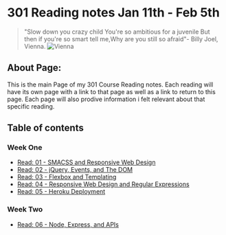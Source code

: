 # 301 Reading notes Jan 11th - Feb 5th

> "Slow down you crazy child You're so ambitious for a juvenile But then if you're so smart tell me,Why are you still so afraid"- Billy Joel, Vienna.
![Vienna](https://www.trafalgar.com/real-word/wp-content/uploads/sites/3/2020/01/vienna-austria-november-15-2019-evening-view-of-vienna-opera-in-light-of-street-lamps-vienna-austria_t20_2wb3R6.jpg)

## **About Page:**

This is the main Page of my 301 Course Reading notes.
Each reading will have its own page with a link to that page as well as a link to return to this page. Each page will also prodive information i felt relevant about that specific reading.

## **Table of contents**

### Week One

+ [Read: 01 - SMACSS and Responsive Web Design](class01.md)
+ [Read: 02 - jQuery, Events, and The DOM](class02.md)
+ [Read: 03 - Flexbox and Templating](class03.md)
+ [Read: 04 - Responsive Web Design and Regular Expressions](class04.md)
+ [Read: 05 - Heroku Deployment](class05.md)
  
### Week Two
+ [Read: 06 - Node, Express, and APIs](class-06.md)
  